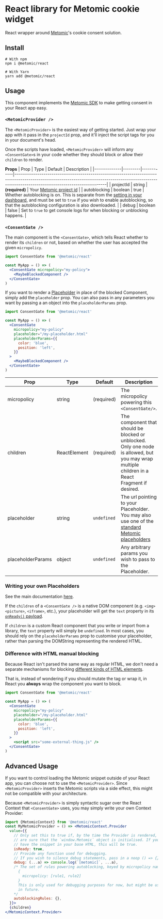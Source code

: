 # React library for Metomic cookie widget

React wrapper around [Metomic](http://metomic.io/)'s cookie consent solution.

## Install
```
# With npm
npm i @metomic/react

# With Yarn
yarn add @metomic/react
```

## Usage

This component implements the [Metomic SDK](https://metomic.io/reference#the-metomic-sdk) to make getting consent in your React app easy.

### `<MetomicProvider />`
The `<MetomicProvider>` is the easiest way of getting started.
Just wrap your app with it pass in the `projectId` prop, and it'll inject the script tags for you in your document's head.

Once the scripts have loaded, `<MetomicProvider>` will inform any
`<ConsentGate>`s in your code whether they should block or allow their `children`
to render.

**Props**
| Prop         | Type    | Default    | Description                                                                                                                                                                                               |
|--------------|---------|------------|-----------------------------------------------------------------------------------------------------------------------------------------------------------------------------------------------------------|
| projectId    | string  | **(required)** | Your [Metomic project id](https://app.metomic.io/dashboard/developers)                                                                                                                                     |
| autoblocking | boolean | true       | Whether autoblocking is on. This is separate from the [setting in your dashboard](https://app.metomic.io/dashboard/autoblocking), and must be set to `true` if you wish to enable autoblocking, so that the autoblocking configuration is also downloaded. |
| debug        | boolean | false      | Set to `true` to get console logs for when blocking or unblocking happens.                                                                                                                                |


### `<ConsentGate />`
The main component is the `<ConsentGate>`, which tells React whether to
render its `children` or not, based on whether the user has accepted the given
`micropolicy`.

```jsx
import ConsentGate from '@metomic/react'

const MyApp = () => (
  <ConsentGate micropolicy="my-policy">
    <MaybeBlockedComponent />
  </ConsentGate>
)
```

If you want to render a [Placeholder](https://metomic.io/docs/placeholders)
in place of the blocked Component, simply add the `placeholder` prop. You
can also pass in any parameters you want by passing a an object into the `placeholderParams` prop.

```jsx
import ConsentGate from '@metomic/react'

const MyApp = () => (
  <ConsentGate
    micropolicy="my-policy"
    placeholder="/my-placeholder.html"
    placeholderParams={{
      color: 'blue',
      position: 'left',
    }}
  >
    <MaybeBlockedComponent />
  </ConsentGate>
)
```

| Prop              | Type         | Default     | Description                                                                                                                                     |
|-------------------|--------------|-------------|-------------------------------------------------------------------------------------------------------------------------------------------------|
| micropolicy       | string       | (required)  | The micropolicy powering this `<ConsentGate/>`.                                                                                                 |
| children          | ReactElement | (required)  | The component that should be blocked or unblocked. Only one node is allowed, but you may wrap multiple children in a React Fragment if desired. |
| placeholder       | string       | `undefined` | The url pointing to your Placeholder. You may also use one of the [standard Metomic placeholders](https://metomic.io/docs/placeholder-library)  |
| placeholderParams | object       | `undefined` | Any arbitrary params you wish to pass to the Placeholder.                                                                                       |

### Writing your own Placeholders

See the main documentation [here](https://metomic.io/docs/writing-your-own-placeholders).

If the `children` of a `<ConsentGate />` is a native DOM component (e.g. `<img>`
`<picture>`, `<iframe>`, etc.), your placeholder will get the `text` property
in its [`onReady()` payload](https://metomic.io/reference#onready).

If `children` is a custom React component that you write or import from a
library, the `text` property will simply be `undefined`. In most cases, you
should rely on the `placeholderParams` prop to customise your placeholder,
rather than parsing the DOMString representing the rendered HTML.

### Difference with HTML manual blocking
Because React isn't parsed the same way as regular HTML, we don't need a separate
mechanisms for blocking [different kinds of HTML elements](https://metomic.io/docs/manual-blocking).

That is, instead of wondering if you should mutate the tag or wrap it, in React
you **always** wrap the component you want to block.

```jsx
import ConsentGate from '@metomic/react'

const MyApp = () => (
  <ConsentGate
    micropolicy="my-policy"
    placeholder="/my-placeholder.html"
    placeholderParams={{
      color: 'blue',
      position: 'left',
    }}
  >
    <script src="some-external-thing.js" />
  </ConsentGate>
)
```

## Advanced Usage

If you want to control loading the Metomic snippet outside of your React app,
you can choose not to use the `<MetomicProvider>`. Since `<MetomicProvider>`
inserts the Metomic scripts via a side effect, this might not be compatible
with your architecture.

Because `<MetomicProvider>` is simply syntactic sugar over the React Context
that `<ConsentGate>` uses, you may simply write your own Context Provider:

```jsx
import {MetomicContext} from '@metomic/react'
const MyMetomicProvider = () => <MetomicContext.Provider
  value={{
    // Only set this to true if, by the time the Provider is rendered, you
    // are sure that the `window.Metomic` object is initialised. If you
    // have the snippet in your base HTML, this will be true.
    isReady: true,
    // Provide any function used for debugging.
    // If you wish to silence debug statements, pass in a noop () => {}
    debug: (...a) => console.log(`[metomic]`, ...a),
    /* The set of rules powering autoblocking, keyed by micropolicy name:
      {
        micropolicy: [rule1, rule2]
      }
      This is only used for debugging purposes for now, but might be used
      in future.
    */
    autoblockingRules: {},
  }}>
  {children}
</MetomicContext.Provider>
```